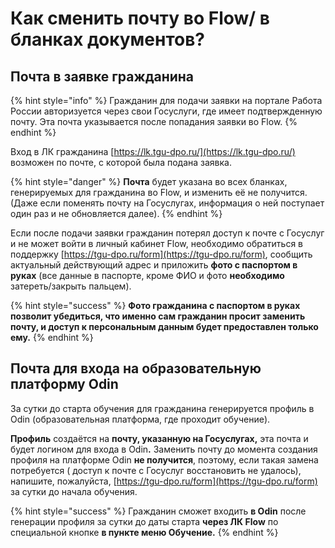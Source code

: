 # Как сменить почту во Flow/ в бланках документов?

## Почта в заявке гражданина

{% hint style="info" %}
Гражданин для подачи заявки на портале Работа России авторизуется через свои Госуслуги, где имеет подтвержденную почту. Эта почта указывается после попадания заявки во Flow.&#x20;
{% endhint %}

Вход в ЛК гражданина [https://lk.tgu-dpo.ru/](https://lk.tgu-dpo.ru/) возможен по почте, с которой была подана заявка.&#x20;

{% hint style="danger" %}
**Почта** будет указана во всех  бланках, генерируемых для гражданина во Flow,  и изменить её не получится. (Даже если поменять почту на Госуслугах, информация о ней поступает один раз и не обновляется далее).&#x20;
{% endhint %}

Если после подачи заявки гражданин потерял доступ к почте с Госуслуг и не может войти в личный кабинет Flow, необходимо обратиться в поддержку [https://tgu-dpo.ru/form](https://tgu-dpo.ru/form), сообщить актуальный действующий адрес и приложить **фото с паспортом в руках** (все данные в паспорте, кроме ФИО и фото **необходимо** затереть/закрыть пальцем).&#x20;

{% hint style="success" %}
**Фото гражданина с паспортом в руках позволит убедиться, что именно сам гражданин просит заменить почту, и доступ к персональным данным будет предоставлен только ему.**
{% endhint %}

## Почта для входа на образовательную платформу Odin

За сутки до старта обучения для гражданина генерируется профиль в Odin (образовательная платформа, где проходит обучение).&#x20;

**Профиль** создаётся на **почту, указанную на Госуслугах,** эта почта и будет логином для входа в Odi&#x6E;**.** Заменить почту до момента создания профиля на платформе Odin **не получится**, поэтому, если такая замена потребуется ( доступ к почте с Госуслуг восстановить не удалось), напишите, пожалуйста,  [https://tgu-dpo.ru/form](https://tgu-dpo.ru/form) за сутки до начала обучения.

{% hint style="success" %}
Гражданин сможет входить **в Odin** после генерации профиля за сутки до даты старта **через ЛК Flow** по специальной кнопке **в пункте меню Обучение.**
{% endhint %}
